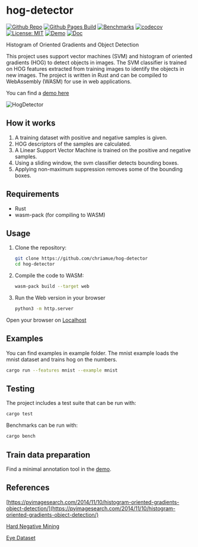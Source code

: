 # hog-detector

[![Github Repo](https://img.shields.io/badge/github-repo-green)](https://github.com/chriamue/hog-detector/)
[![Github Pages Build](https://github.com/chriamue/hog-detector/actions/workflows/gh-pages.yml/badge.svg)](https://chriamue.github.io/hog-detector/)
[![Benchmarks](https://github.com/chriamue/hog-detector/actions/workflows/bench.yml/badge.svg)](https://github.com/chriamue/hog-detector/actions/workflows/bench.yml)
[![codecov](https://codecov.io/gh/chriamue/hog-detector/branch/main/graph/badge.svg?token=RJ6T5D9DZT)](https://codecov.io/gh/chriamue/hog-detector)
[![License: MIT](https://img.shields.io/badge/License-MIT-yellow.svg)](https://opensource.org/licenses/MIT)
[![Demo](https://img.shields.io/badge/Demo-online-green.svg)](https://chriamue.github.io/hog-detector/)
[![Doc](https://img.shields.io/badge/Docs-online-green.svg)](https://chriamue.github.io/hog-detector/hog_detector/)

Histogram of Oriented Gradients and Object Detection

This project uses support vector machines (SVM) and histogram of oriented gradients (HOG) to detect objects in images. The SVM classifier is trained on HOG features extracted from training images to identify the objects in new images. The project is written in Rust and can be compiled to WebAssembly (WASM) for use in web applications.

You can find a [demo here](https://chriamue.github.io/hog-detector)

![HogDetector](https://www.plantuml.com/plantuml/proxy?cache=no&src=https://raw.github.com/chriamue/hog-detector/master/docs/hog_detector.puml)

## How it works

1. A training dataset with positive and negative samples is given.
2. HOG descriptors of the samples are calculated.
3. A Linear Support Vector Machine is trained on the positive and negative samples.
4. Using a sliding window, the svm classifier detects bounding boxes.
5. Applying non-maximum suppression removes some of the bounding boxes.

## Requirements

* Rust
* wasm-pack (for compiling to WASM)

## Usage

1. Clone the repository:

    ```sh
    git clone https://github.com/chriamue/hog-detector
    cd hog-detector
    ```

2. Compile the code to WASM:

    ```sh
    wasm-pack build --target web
    ```

3. Run the Web version in your browser

    ```sh
    python3 -m http.server
    ```

Open your browser on [Localhost](http://localhost:8000)

## Examples

You can find examples in example folder.
The mnist example loads the mnist dataset and trains hog on the numbers.

```sh
cargo run --features mnist --example mnist
```

## Testing

The project includes a test suite that can be run with:

```sh
cargo test
```

Benchmarks can be run with:

```sh
cargo bench
```

## Train data preparation

Find a minimal annotation tool in the [demo](https://chriamue.github.io/hog-detector).

## References

[https://pyimagesearch.com/2014/11/10/histogram-oriented-gradients-object-detection/](https://pyimagesearch.com/2014/11/10/histogram-oriented-gradients-object-detection/)

[Hard Negative Mining](https://openaccess.thecvf.com/content_ECCV_2018/papers/SouYoung_Jin_Unsupervised_Hard-Negative_Mining_ECCV_2018_paper.pdf)

[Eye Dataset](https://github.com/tiruss/eye_detector/tree/master/eye_data)
